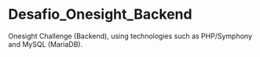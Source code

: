 # Desafio_Onesight_Backend
Onesight Challenge (Backend), using technologies such as PHP/Symphony and MySQL (MariaDB).
